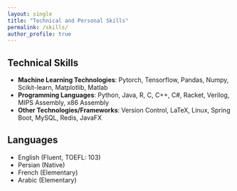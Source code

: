 ```yaml
---
layout: single
title: "Technical and Personal Skills"
permalink: /skills/
author_profile: true
---
```


## Technical Skills
- **Machine Learning Technologies**: Pytorch, Tensorflow, Pandas, Numpy, Scikit-learn, Matplotlib, Matlab
- **Programming Languages**: Python, Java, R, C, C++, C#, Racket, Verilog, MIPS Assembly, x86 Assembly
- **Other Technologies/Frameworks**: Version Control, LaTeX, Linux, Spring Boot, MySQL, Redis, JavaFX

## Languages
- English (Fluent, TOEFL: 103)
- Persian (Native)
- French (Elementary)
- Arabic (Elementary) 